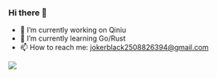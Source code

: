 ### Hi there 👋

- 🔭 I’m currently working on Qiniu
- 🌱 I’m currently learning Go/Rust
- 📫 How to reach me: jokerblack2508826394@gmail.com

![](https://github-readme-stats.vercel.app/api?username=SuanCaiYv)
